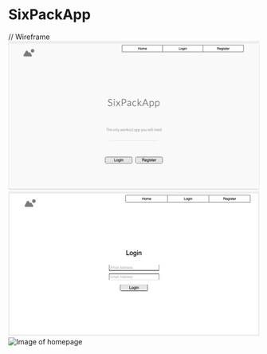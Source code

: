 # SixPackApp

// Wireframe
![Image of homepage](images/wireframe/SPAwf-home.png)
![Image of homepage](images/wireframe/SPAwf-Login.png)
![Image of homepage](images/wireframe/PAwf-profile.png)
